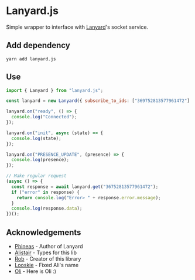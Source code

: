 #  Lanyard.js

Simple wrapper to interface with [Lanyard](https://github.com/phineas/lanyard)'s socket service.

## Add dependency
```
yarn add lanyard.js
```

## Use
```js
import { Lanyard } from "lanyard.js";

const lanyard = new Lanyard({ subscribe_to_ids: ["369752813577961472"] });

lanyard.on("ready", () => {
  console.log("Connected");
});

lanyard.on("init", async (state) => {
  console.log(state);
});

lanyard.on("PRESENCE_UPDATE", (presence) => {
  console.log(presence);
});

// Make regular request
(async () => {
  const response = await lanyard.get("36752813577961472");
  if ("error" in response) {
    return console.log("Error> " + response.error.message);
  }
  console.log(response.data);
})();
```

## Acknowledgements
* [Phineas](https://github.com/phineas) - Author of Lanyard
* [Alistair](https://github.com/alii) - Types for this lib
* [Rob](https://github.com/robjmorrissey) - Creator of this library
* [Looskie](https://github.com/looskie) - Fixed Ali's name
* [Oli](https://github.com/slay) - Here is Oli :)